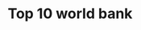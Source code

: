 ---
title: "Top 10 world bank"
description: "Designed and built blockchain infrastructure for the transfer of tokenized assets across world class banking Institutions."
url: "/"
category: "industry"
weight: 1
---